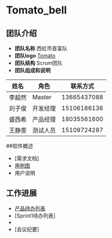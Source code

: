 # Tomato_bell
## 团队介绍

* **团队名称**
  西虹市首富队
* **团队logo**
  [Tomato](https://github.com/aaaMsLIUfruit/Tomato_bell/blob/main/Tomato.jpg)
* **团队结构**
  Scrum团队
* **团队组成和说明**

|姓名|角色|联系方式|
|----|----|----|
|李超然|Master|13665437088|
|刘子俊|开发经理|15106186136|
|盛西希|产品经理|18035561600|
|王静雯|测试人员|15109724287|

 ##软件概述
* [需求文档]
* [用例图](https://github.com/aaaMsLIUfruit/Tomato_bell/blob/main/%E7%94%A8%E4%BE%8B%E5%9B%BE.png)
* 用户说明

## 工作进展
* [产品待办列表](https://github.com/aaaMsLIUfruit/Tomato_bell/blob/main/%E4%BA%A7%E5%93%81%E5%BE%85%E5%8A%9E%E5%88%97%E8%A1%A8%EF%BC%88%E6%80%BB%E9%9C%80%E6%B1%82%EF%BC%89.xls)
* [Sprint1待办列表]
* 
* [会议纪要]
